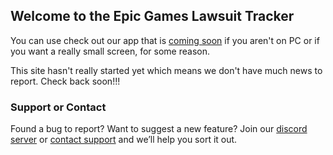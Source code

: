 ## Welcome to the Epic Games Lawsuit Tracker

You can use check out our app that is [coming soon](https://google.ca) if you aren't on PC or if you want a really small screen, for some reason.

This site hasn't really started yet which means we don't have much news to report. Check back soon!!!

### Support or Contact
Found a bug to report? Want to suggest a new feature? Join our [discord server](https://discord.gg/WM6ebz4) or [contact support](https://github.com/contact) and we’ll help you sort it out.

